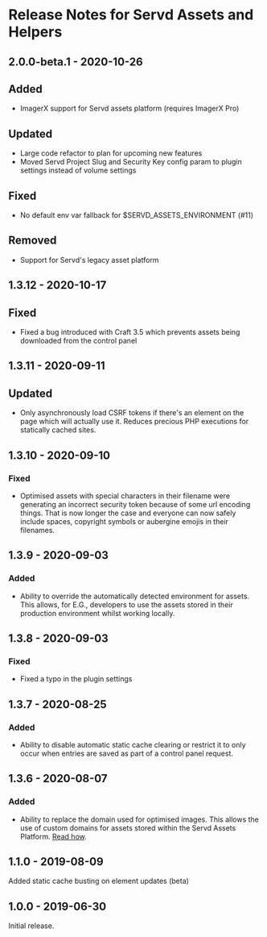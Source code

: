 # Release Notes for Servd Assets and Helpers

## 2.0.0-beta.1 - 2020-10-26

## Added
- ImagerX support for Servd assets platform (requires ImagerX Pro)

## Updated
- Large code refactor to plan for upcoming new features
- Moved Servd Project Slug and Security Key config param to plugin settings instead of volume settings

## Fixed 
- No default env var fallback for $SERVD_ASSETS_ENVIRONMENT (#11)

## Removed
- Support for Servd's legacy asset platform

## 1.3.12 - 2020-10-17

## Fixed

- Fixed a bug introduced with Craft 3.5 which prevents assets being downloaded from the control panel

## 1.3.11 - 2020-09-11

## Updated
- Only asynchronously load CSRF tokens if there's an element on the page which will actually use it. Reduces precious PHP executions for statically cached sites.

## 1.3.10 - 2020-09-10

### Fixed
- Optimised assets with special characters in their filename were generating an incorrect security token because of some url encoding things. That is now longer the case and everyone can now safely include spaces, copyright symbols or aubergine emojis in their filenames.

## 1.3.9 - 2020-09-03

### Added
- Ability to override the automatically detected environment for assets. This allows, for E.G., developers to use the assets stored in their production environment whilst working locally.

## 1.3.8 - 2020-09-03

### Fixed
- Fixed a typo in the plugin settings

## 1.3.7 - 2020-08-25

### Added
- Ability to disable automatic static cache clearing or restrict it to only occur when entries are saved as part of a control panel request.

## 1.3.6 - 2020-08-07

### Added
- Ability to replace the domain used for optimised images. This allows the use of custom domains for assets stored within the Servd Assets Platform. [Read how].

[Read how]: https://servd.host/docs/can-i-use-my-own-domain-for-assets

## 1.1.0 - 2019-08-09

Added static cache busting on element updates (beta)

## 1.0.0 - 2019-06-30

Initial release.
